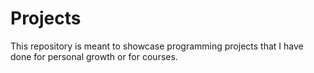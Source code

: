 # Projects
This repository is meant to showcase programming projects that I have done for personal growth or for courses. 
